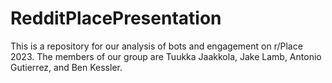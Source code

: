 # RedditPlacePresentation
This is a repository for our analysis of bots and engagement on r/Place 2023.
The members of our group are Tuukka Jaakkola, Jake Lamb, Antonio Gutierrez, and Ben Kessler.
